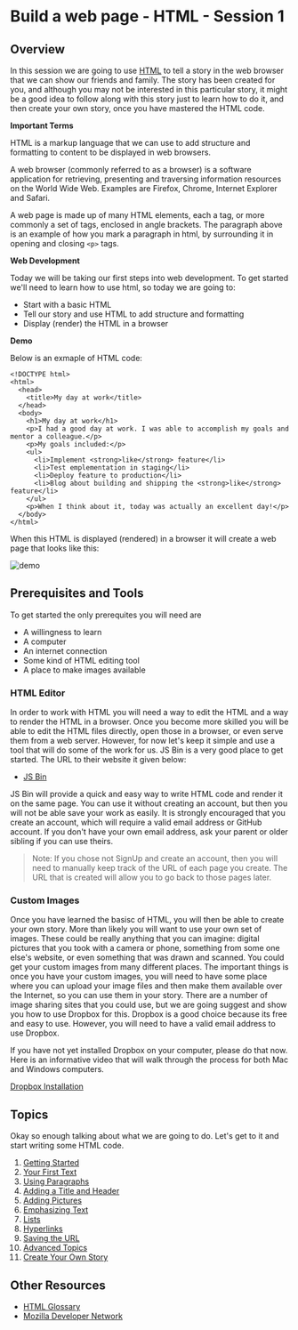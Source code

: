# Build a web page - HTML - Session 1

## Overview

In this session we are going to use [HTML](http://en.wikipedia.org/wiki/HTML) to tell a story in the web browser that we can show our friends and family.  The story has been created for you, and although you may not be interested in this particular story, it might be a good idea to follow along with this story just to learn how to do it, and then create your own story, once you have mastered the HTML code.  

**Important Terms**

HTML is a markup language that we can use to add structure and formatting to content to be displayed in web browsers.

A web browser (commonly referred to as a browser) is a software application for retrieving, presenting and traversing information resources on the World Wide Web.  Examples are Firefox, Chrome, Internet Explorer and Safari. 

A web page is made up of many HTML elements, each a tag, or more commonly a set of tags, enclosed in angle brackets. The paragraph above is an example of how you mark a paragraph in html, by surrounding it in opening and closing `<p>` tags.

**Web Development**

Today we will be taking our first steps into web development.  To get started we'll need to learn how to use html, so today we are going to:

* Start with a basic HTML 
* Tell our story and use HTML to add structure and formatting
* Display (render) the HTML in a browser

**Demo**

Below is an exmaple of HTML code:

```
<!DOCTYPE html>
<html>
  <head>
    <title>My day at work</title>
  </head>
  <body>
    <h1>My day at work</h1>
    <p>I had a good day at work. I was able to accomplish my goals and mentor a colleague.</p>
    <p>My goals included:</p>
    <ul>
      <li>Implement <strong>like</strong> feature</li>
      <li>Test emplementation in staging</li>
      <li>Deploy feature to production</li>
      <li>Blog about building and shipping the <strong>like</strong> feature</li>
    </ul>
    <p>When I think about it, today was actually an excellent day!</p>
  </body>
</html>
```

When this HTML is displayed (rendered) in a browser it will create a web page that looks like this:

![demo](http://cl.ly/image/0e1d3b2C3y2P/content#.png)

## Prerequisites and Tools

To get started the only prerequites you will need are 

* A willingness to learn
* A computer
* An internet connection
* Some kind of HTML editing tool
* A place to make images available

### HTML Editor

In order to work with HTML you will need a way to edit the HTML and a way to render the HTML in a browser.  Once you become more skilled you will be able to edit the HTML files directly, open those in a browser, or even serve them from a web server.  However, for now let's keep it simple and use a tool that will do some of the work for us.  JS Bin is a very good place to get started. The URL to their website it given below:


* [JS Bin](http://jsbin.com/)

JS Bin will provide a quick and easy way to write HTML code and render it on the same page.  You can use it without creating an account, but then you will not be able save your work as easily.  It is strongly encouraged that you create an account, which will require a valid email address or GitHub account.  If you don't have your own email address, ask your parent or older sibling if you can use theirs.  

> Note: If you chose not SignUp and create an account, then you will need to manually keep track of the URL of each page you create.  The URL that is created will allow you to go back to those pages later.  

### Custom Images

Once you have learned the basisc of HTML, you will then be able to create your own story.  More than likely you will want to use your own set of images.  These could be really anything that you can imagine: digital pictures that you took with a camera or phone, something from some one else's website, or even something that was drawn and scanned.  You could get your custom images from many different places.  The important things is once you have your custom images, you will need to have some place where you can upload your image files and then make them available over the Internet, so you can use them in your story.  There are a number of image sharing sites that you could use, but we are going suggest and show you how to use Dropbox for this.  Dropbox is a good choice because its free and easy to use.  However, you will need to have a valid email address to use Dropbox.  

If you have not yet installed Dropbox on your computer, please do that now.  Here is an informative video that will walk through the process for both Mac and Windows computers.

[Dropbox Installation](https://www.dropbox.com/help/243/en)

## Topics

Okay so enough talking about what we are going to do.  Let's get to it and start writing some HTML code.

1. [Getting Started](https://github.com/TriValleyCoderDojo/beginner-web/tree/master/session1/01-getting_started)
2. [Your First Text](https://github.com/TriValleyCoderDojo/beginner-web/tree/master/session1/02-first_text)
3. [Using Paragraphs](https://github.com/TriValleyCoderDojo/beginner-web/tree/master/session1/03-paragraphs)
4. [Adding a Title and Header](https://github.com/TriValleyCoderDojo/beginner-web/tree/master/session1/04-title_header)
5. [Adding Pictures](https://github.com/TriValleyCoderDojo/beginner-web/tree/master/session1/05-pictures)
6. [Emphasizing Text](https://github.com/TriValleyCoderDojo/beginner-web/tree/master/session1/06-emphasis)
7. [Lists](https://github.com/TriValleyCoderDojo/beginner-web/tree/master/session1/07-lists)
8. [Hyperlinks](https://github.com/TriValleyCoderDojo/beginner-web/tree/master/session1/08-links)
9. [Saving the URL](https://github.com/TriValleyCoderDojo/beginner-web/tree/master/session1/09-save_url)
10. [Advanced Topics](https://github.com/TriValleyCoderDojo/beginner-web/tree/master/session1/10-advanced)
11. [Create Your Own Story](https://github.com/TriValleyCoderDojo/beginner-web/tree/master/session1/11-own_story)

## Other Resources

* [HTML Glossary](http://www.codecademy.com/glossary/html)
* [Mozilla Developer Network](https://developer.mozilla.org/en-US/)
